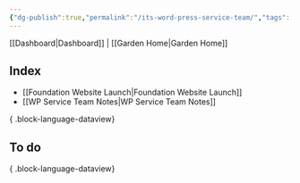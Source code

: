 ```yaml
---
{"dg-publish":true,"permalink":"/its-word-press-service-team/","tags":["WordPress","work"],"noteIcon":"","created":"2024-08-19T11:17:25.277-07:00","updated":"2024-10-03T16:12:52.203-07:00"}
---
```


[[Dashboard\|Dashboard]] | [[Garden Home\|Garden Home]] 

## Index

- [[Foundation Website Launch\|Foundation Website Launch]]
- [[WP Service Team Notes\|WP Service Team Notes]]

{ .block-language-dataview}

## To do


{ .block-language-dataview}
